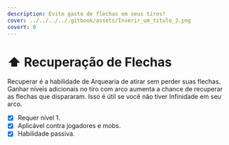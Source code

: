 ```yaml
---
description: Evite gasto de flechas em seus tiros!
cover: ../../../../.gitbook/assets/Inserir_um_titulo_3.png
coverY: 0
---
```


# ⬆ Recuperação de Flechas

Recuperar é a habilidade de Arquearia de atirar sem perder suas flechas. Ganhar níveis adicionais no tiro com arco aumenta a chance de recuperar as flechas que dispararam. Isso é útil se você não tiver Infinidade em seu arco.

* [x] Requer nível 1.
* [x] Aplicável contra jogadores e mobs.
* [x] Habilidade passiva.
